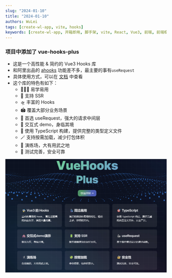 ```yaml
---
slug: "2024-01-10"
title: "2024-01-10"
authors: WuLei
tags: [create-wl-app, vite, hooks]
keywords: [create-wl-app, 开箱即用, 脚手架, vite, React, Vue3, 前端, 前端框架, 前端开发, 前端开发工具]
---
```


### 项目中添加了 vue-hooks-plus

- 这是一个高性能 & 简约的 Vue3 Hooks 库
- 和阿里出品的 [ahooks](https://ahooks.gitee.io/zh-CN) 功能差不多，最主要的事有`useRequest`
- 具体使用方式，可以在 [文档](https://inhiblabcore.github.io/docs/hooks/useRequest/) 中查看
- 这个库的特色有如下：
  - 🏄🏼‍♂️ 易学易用
  - 🔋 支持 SSR
  - 🛸 丰富的 Hooks
  - 🏟️ 覆盖大部分业务场景
  - 🦾 首选 useRequest，强大的请求中间层
  - 🎪 交互式 demo，身临其境
  - 🎯 使用 TypeScript 构建，提供完整的类型定义文件
  - 🪄 支持按需加载，减少打包体积
  - 🤺 演练场，大有用武之地
  - 🔐 测试完善，安全可靠

![vue-hooks-plus](img/2024-01-10-img-1.png)

